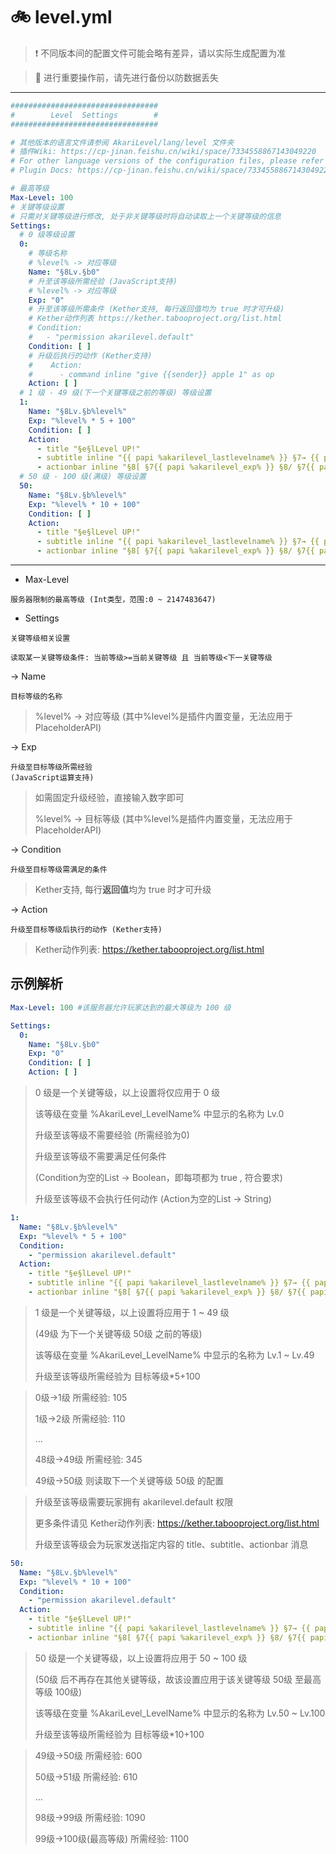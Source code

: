 # 🚲 level.yml

> ❗ 不同版本间的配置文件可能会略有差异，请以实际生成配置为准

> 🚫 进行重要操作前，请先进行备份以防数据丢失

---

``` yaml
#################################
#        Level  Settings        #
#################################

# 其他版本的语言文件请参阅 AkariLevel/lang/level 文件夹
# 插件Wiki: https://cp-jinan.feishu.cn/wiki/space/7334558867143049220
# For other language versions of the configuration files, please refer to the AkariLevel/lang/level folder
# Plugin Docs: https://cp-jinan.feishu.cn/wiki/space/7334558867143049220

# 最高等级
Max-Level: 100
# 关键等级设置
# 只需对关键等级进行修改, 处于非关键等级时将自动读取上一个关键等级的信息
Settings:
  # 0 级等级设置
  0:
    # 等级名称
    # %level% -> 对应等级
    Name: "§8Lv.§b0"
    # 升至该等级所需经验 (JavaScript支持)
    # %level% -> 对应等级
    Exp: "0"
    # 升至该等级所需条件 (Kether支持, 每行返回值均为 true 时才可升级)
    # Kether动作列表 https://kether.tabooproject.org/list.html
    # Condition:
    #   - "permission akarilevel.default"
    Condition: [ ]
    # 升级后执行的动作 (Kether支持)
    #    Action:
    #      - command inline "give {{sender}} apple 1" as op
    Action: [ ]
  # 1 级 - 49 级(下一个关键等级之前的等级) 等级设置
  1:
    Name: "§8Lv.§b%level%"
    Exp: "%level% * 5 + 100"
    Condition: [ ]
    Action:
      - title "§e§lLevel UP!"
      - subtitle inline "{{ papi %akarilevel_lastlevelname% }} §7→ {{ papi %akarilevel_levelname% }}" by 10 20 10
      - actionbar inline "§8[ §7{{ papi %akarilevel_exp% }} §8/ §7{{ papi %akarilevel_nextlevelexp% }} §8]"
  # 50 级 - 100 级(满级) 等级设置
  50:
    Name: "§8Lv.§b%level%"
    Exp: "%level% * 10 + 100"
    Condition: [ ]
    Action:
      - title "§e§lLevel UP!"
      - subtitle inline "{{ papi %akarilevel_lastlevelname% }} §7→ {{ papi %akarilevel_levelname% }}" by 10 20 10
      - actionbar inline "§8[ §7{{ papi %akarilevel_exp% }} §8/ §7{{ papi %akarilevel_nextlevelexp% }} §8]"
```

---

- Max-Level

```服务器限制的最高等级 (Int类型，范围:0 ~ 2147483647)```

- Settings

```关键等级相关设置```

```读取某一关键等级条件: 当前等级>=当前关键等级 且 当前等级<下一关键等级```

-> Name

```目标等级的名称```

> %level% -> 对应等级 (其中%level%是插件内置变量，无法应用于PlaceholderAPI)

-> Exp

  ```
  升级至目标等级所需经验
  (JavaScript运算支持)
  ```

> 如需固定升级经验，直接输入数字即可
>
>%level% -> 目标等级 (其中%level%是插件内置变量，无法应用于PlaceholderAPI)

-> Condition

```升级至目标等级需满足的条件```
> Kether支持, 每行**返回值**均为 true 时才可升级

-> Action

```升级至目标等级后执行的动作 (Kether支持)```
> Kether动作列表: https://kether.tabooproject.org/list.html

## 示例解析

``` yaml 
Max-Level: 100 #该服务器允许玩家达到的最大等级为 100 级
```

``` yaml
Settings:
  0:
    Name: "§8Lv.§b0"
    Exp: "0"
    Condition: [ ]
    Action: [ ]
```

> 0 级是一个关键等级，以上设置将仅应用于 0 级
>
> 该等级在变量 %AkariLevel_LevelName% 中显示的名称为 Lv.0
>
>升级至该等级不需要经验 (所需经验为0)
>
>升级至该等级不需要满足任何条件
>
>(Condition为空的List -> Boolean，即每项都为 true , 符合要求)
>
>升级至该等级不会执行任何动作 (Action为空的List -> String)

``` yaml
1:
  Name: "§8Lv.§b%level%"
  Exp: "%level% * 5 + 100"
  Condition:
    - "permission akarilevel.default"
  Action:
    - title "§e§lLevel UP!"
    - subtitle inline "{{ papi %akarilevel_lastlevelname% }} §7→ {{ papi %akarilevel_levelname% }}" by 10 20 10
    - actionbar inline "§8[ §7{{ papi %akarilevel_exp% }} §8/ §7{{ papi %akarilevel_nextlevelexp% }} §8]"
```

> 1 级是一个关键等级，以上设置将应用于 1 ~ 49 级
>
>(49级 为下一个关键等级 50级 之前的等级)
>
>该等级在变量 %AkariLevel_LevelName% 中显示的名称为 Lv.1 ~ Lv.49
>
>升级至该等级所需经验为 目标等级*5+100

> 0级→1级 所需经验: 105
>
>1级→2级 所需经验: 110
>
>...
>
>48级→49级 所需经验: 345
>
>49级→50级 则读取下一个关键等级 50级 的配置

> 升级至该等级需要玩家拥有 akarilevel.default 权限
>
>更多条件请见 Kether动作列表: https://kether.tabooproject.org/list.html
>
>升级至该等级会为玩家发送指定内容的 title、subtitle、actionbar 消息

``` yaml
50:
  Name: "§8Lv.§b%level%"
  Exp: "%level% * 10 + 100"
  Condition:
    - "permission akarilevel.default"
  Action:
    - title "§e§lLevel UP!"
    - subtitle inline "{{ papi %akarilevel_lastlevelname% }} §7→ {{ papi %akarilevel_levelname% }}" by 10 20 10
    - actionbar inline "§8[ §7{{ papi %akarilevel_exp% }} §8/ §7{{ papi %akarilevel_nextlevelexp% }} §8]"
```

> 50 级是一个关键等级，以上设置将应用于 50 ~ 100 级
>
>(50级 后不再存在其他关键等级，故该设置应用于该关键等级 50级 至最高等级 100级)
>
>该等级在变量 %AkariLevel_LevelName% 中显示的名称为 Lv.50 ~ Lv.100
>
>升级至该等级所需经验为 目标等级*10+100

> 49级→50级 所需经验: 600
>
>50级→51级 所需经验: 610
>
>...
>
>98级→99级 所需经验: 1090
>
>99级→100级(最高等级) 所需经验: 1100
